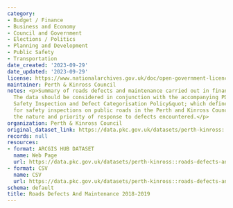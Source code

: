 ```yaml
---
category:
- Budget / Finance
- Business and Economy
- Council and Government
- Elections / Politics
- Planning and Development
- Public Safety
- Transportation
date_created: '2023-09-29'
date_updated: '2023-09-29'
license: https://www.nationalarchives.gov.uk/doc/open-government-licence/version/3/
maintainer: Perth & Kinross Council
notes: <p>Summary of roads defects and maintenance carried out in financial year 2018-19.
  The data should be considered in conjunction with the accompanying PDF of the &quot;Road
  Safety Inspection and Defect Categorisation Policy&quot; which defines the standards
  for safety inspections on public roads in the Perth and Kinross Council area including
  the nature and priority of response to defects encountered.</p>
organization: Perth & Kinross Council
original_dataset_link: https://data.pkc.gov.uk/datasets/perth-kinross::roads-defects-and-maintenance-2018-2019
records: null
resources:
- format: ARCGIS HUB DATASET
  name: Web Page
  url: https://data.pkc.gov.uk/datasets/perth-kinross::roads-defects-and-maintenance-2018-2019
- format: CSV
  name: CSV
  url: https://data.pkc.gov.uk/datasets/perth-kinross::roads-defects-and-maintenance-2018-2019.csv?where=1=1
schema: default
title: Roads Defects And Maintenance 2018-2019
---
```

